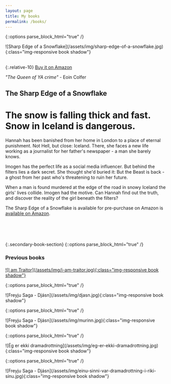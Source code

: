 ```yaml
---
layout: page
title: My books
permalink: /books/
---
```



{::options parse_block_html="true" /}
<div class="pull-left main-book">
![Sharp Edge of a Snowflake](/assets/img/sharp-edge-of-a-snowflake.jpg){:class="img-responsive book shadow"}
<br/><br/>

{:.relative-10}
<span class="fa fa-amazon" style="position:relative; top:2px;"></span> [Buy it on Amazon](https://www.amazon.co.uk/Sharp-Edge-Snowflake-Sif-Sigmarsdottir/dp/1444935305)<br/>
</div>

<i>"The Queen of YA crime"</i> - Eoin Colfer


The Sharp Edge of a Snowflake
-----

The snow is falling thick and fast. Snow in Iceland is dangerous.
============

Hannah has been banished from her home in London to a place of eternal punishment. Not Hell, but close: Iceland. There, she faces a new life working as a journalist for her father's newspaper - a man she barely knows.

Imogen has the perfect life as a social media influencer. But behind the filters lies a dark secret. She thought she'd buried it: But the Beast is back - a ghost from her past who's threatening to ruin her future.

When a man is found murdered at the edge of the road in snowy Iceland the girls' lives collide. Imogen had the motive. Can Hannah find out the truth, and discover the reality of the girl beneath the filters?

The Sharp Edge of a Snowflake is available for pre-purchase on Amazon is <a href="https://www.amazon.co.uk/Sharp-Edge-Snowflake-Sif-Sigmarsdottir/dp/1444935305">available on Amazon</a>.

<div style="clear:both; margin-top:80px;"></div>


{:.secondary-book-section}
{::options parse_block_html="true" /}
<h3 style="margin-bottom:20px;">Previous books</h3>

<div class="previous-books">
  <div class="pull-left">
  <a href="/i-am-traitor">![I am Traitor](/assets/img/i-am-traitor.jpg){:class="img-responsive book shadow"}</a>
  </div>

  {::options parse_block_html="true" /}
  <div class="pull-left">
  ![Freyju Saga - Djásn](/assets/img/djasn.jpg){:class="img-responsive book shadow"}
  </div>

  {::options parse_block_html="true" /}
  <div class="pull-left">
  ![Freyju Saga - Djásn](/assets/img/murinn.jpg){:class="img-responsive book shadow"}
  </div>

  {::options parse_block_html="true" /}
  <div class="pull-left">
  ![Ég er ekki dramadrottning](/assets/img/eg-er-ekki-dramadrottning.jpg){:class="img-responsive book shadow"}
  </div>

  {::options parse_block_html="true" /}
  <div class="pull-left">
  ![Freyju Saga - Djásn](/assets/img/einu-sinni-var-dramadrottning-i-riki-sinu.jpg){:class="img-responsive book shadow"}
  </div>
</div>

<!--
![Icelandic literary prize](/assets/img/icelandic-literary-prize.jpg){:class="literary-prize"}
-->
